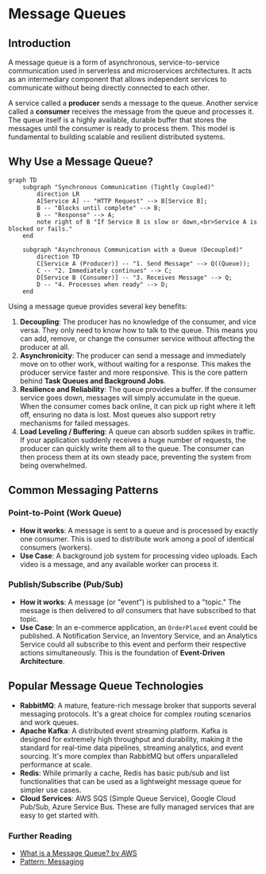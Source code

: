 # Message Queues

## Introduction

A message queue is a form of asynchronous, service-to-service communication used in serverless and microservices architectures. It acts as an intermediary component that allows independent services to communicate without being directly connected to each other.

A service called a **producer** sends a message to the queue. Another service called a **consumer** receives the message from the queue and processes it. The queue itself is a highly available, durable buffer that stores the messages until the consumer is ready to process them. This model is fundamental to building scalable and resilient distributed systems.

## Why Use a Message Queue?

```mermaid
graph TD
    subgraph "Synchronous Communication (Tightly Coupled)"
        direction LR
        A[Service A] -- "HTTP Request" --> B[Service B];
        B -- "Blocks until complete" --> B;
        B -- "Response" --> A;
        note right of B "If Service B is slow or down,<br>Service A is blocked or fails."
    end
    
    subgraph "Asynchronous Communication with a Queue (Decoupled)"
        direction TD
        C[Service A (Producer)] -- "1. Send Message" --> Q((Queue));
        C -- "2. Immediately continues" --> C;
        D[Service B (Consumer)] -- "3. Receives Message" --> Q;
        D -- "4. Processes when ready" --> D;
    end
```

Using a message queue provides several key benefits:

1.  **Decoupling**: The producer has no knowledge of the consumer, and vice versa. They only need to know how to talk to the queue. This means you can add, remove, or change the consumer service without affecting the producer at all.
2.  **Asynchronicity**: The producer can send a message and immediately move on to other work, without waiting for a response. This makes the producer service faster and more responsive. This is the core pattern behind **Task Queues and Background Jobs**.
3.  **Resilience and Reliability**: The queue provides a buffer. If the consumer service goes down, messages will simply accumulate in the queue. When the consumer comes back online, it can pick up right where it left off, ensuring no data is lost. Most queues also support retry mechanisms for failed messages.
4.  **Load Leveling / Buffering**: A queue can absorb sudden spikes in traffic. If your application suddenly receives a huge number of requests, the producer can quickly write them all to the queue. The consumer can then process them at its own steady pace, preventing the system from being overwhelmed.

## Common Messaging Patterns

### Point-to-Point (Work Queue)
*   **How it works**: A message is sent to a queue and is processed by exactly one consumer. This is used to distribute work among a pool of identical consumers (workers).
*   **Use Case**: A background job system for processing video uploads. Each video is a message, and any available worker can process it.

### Publish/Subscribe (Pub/Sub)
*   **How it works**: A message (or "event") is published to a "topic." The message is then delivered to *all* consumers that have subscribed to that topic.
*   **Use Case**: In an e-commerce application, an `OrderPlaced` event could be published. A Notification Service, an Inventory Service, and an Analytics Service could all subscribe to this event and perform their respective actions simultaneously. This is the foundation of **Event-Driven Architecture**.

## Popular Message Queue Technologies

*   **RabbitMQ**: A mature, feature-rich message broker that supports several messaging protocols. It's a great choice for complex routing scenarios and work queues.
*   **Apache Kafka**: A distributed event streaming platform. Kafka is designed for extremely high throughput and durability, making it the standard for real-time data pipelines, streaming analytics, and event sourcing. It's more complex than RabbitMQ but offers unparalleled performance at scale.
*   **Redis**: While primarily a cache, Redis has basic pub/sub and list functionalities that can be used as a lightweight message queue for simpler use cases.
*   **Cloud Services**: AWS SQS (Simple Queue Service), Google Cloud Pub/Sub, Azure Service Bus. These are fully managed services that are easy to get started with.

<div class="further-reading">
<h3>Further Reading</h3>
<ul>
  <li><a href="https://aws.amazon.com/message-queue/" target="_blank" rel="noopener noreferrer">What is a Message Queue? by AWS</a></li>
  <li><a href="https://microservices.io/patterns/communication-style/messaging.html" target="_blank" rel="noopener noreferrer">Pattern: Messaging</a></li>
</ul>
</div>